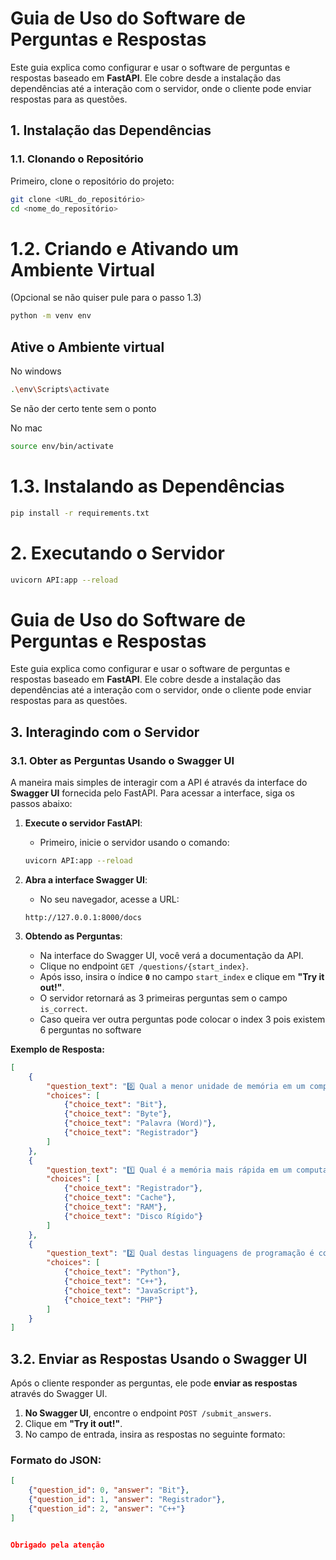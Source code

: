 # Guia de Uso do Software de Perguntas e Respostas

Este guia explica como configurar e usar o software de perguntas e respostas baseado em **FastAPI**. Ele cobre desde a instalação das dependências até a interação com o servidor, onde o cliente pode enviar respostas para as questões.

## 1. Instalação das Dependências

### 1.1. **Clonando o Repositório**

Primeiro, clone o repositório do projeto:

```bash
git clone <URL_do_repositório>
cd <nome_do_repositório>
```

# 1.2. Criando e Ativando um Ambiente Virtual
(Opcional se não quiser pule para o passo 1.3)

```bash
python -m venv env
```
## Ative o Ambiente virtual
 No windows
 ```bash
.\env\Scripts\activate
```
Se não der certo tente sem o ponto

No mac
```bash
source env/bin/activate
```

# 1.3. Instalando as Dependências
```bash
pip install -r requirements.txt
```

# 2. Executando o Servidor
```bash
uvicorn API:app --reload
```

# Guia de Uso do Software de Perguntas e Respostas

Este guia explica como configurar e usar o software de perguntas e respostas baseado em **FastAPI**. Ele cobre desde a instalação das dependências até a interação com o servidor, onde o cliente pode enviar respostas para as questões.

## 3. Interagindo com o Servidor

### 3.1. **Obter as Perguntas Usando o Swagger UI**

A maneira mais simples de interagir com a API é através da interface do **Swagger UI** fornecida pelo FastAPI. Para acessar a interface, siga os passos abaixo:

1. **Execute o servidor FastAPI**:
    - Primeiro, inicie o servidor usando o comando:
    ```bash
    uvicorn API:app --reload
    ```

2. **Abra a interface Swagger UI**:
    - No seu navegador, acesse a URL:
    ```
    http://127.0.0.1:8000/docs
    ```

3. **Obtendo as Perguntas**:
    - Na interface do Swagger UI, você verá a documentação da API.
    - Clique no endpoint `GET /questions/{start_index}`.
    - Após isso, insira o índice **`0`** no campo `start_index` e clique em **"Try it out!"**.
    - O servidor retornará as 3 primeiras perguntas sem o campo `is_correct`.
    - Caso queira ver outra perguntas pode colocar o index 3 pois existem 6 perguntas no software

**Exemplo de Resposta:**
```json
[
    {
        "question_text": "0️⃣ Qual a menor unidade de memória em um computador?",
        "choices": [
            {"choice_text": "Bit"},
            {"choice_text": "Byte"},
            {"choice_text": "Palavra (Word)"},
            {"choice_text": "Registrador"}
        ]
    },
    {
        "question_text": "1️⃣ Qual é a memória mais rápida em um computador?",
        "choices": [
            {"choice_text": "Registrador"},
            {"choice_text": "Cache"},
            {"choice_text": "RAM"},
            {"choice_text": "Disco Rígido"}
        ]
    },
    {
        "question_text": "2️⃣ Qual destas linguagens de programação é compilada?",
        "choices": [
            {"choice_text": "Python"},
            {"choice_text": "C++"},
            {"choice_text": "JavaScript"},
            {"choice_text": "PHP"}
        ]
    }
]
```

## 3.2. Enviar as Respostas Usando o Swagger UI

Após o cliente responder as perguntas, ele pode **enviar as respostas** através do Swagger UI.

1. **No Swagger UI**, encontre o endpoint `POST /submit_answers`.
2. Clique em **"Try it out!"**.
3. No campo de entrada, insira as respostas no seguinte formato:

### Formato do JSON:
```json
[
    {"question_id": 0, "answer": "Bit"},
    {"question_id": 1, "answer": "Registrador"},
    {"question_id": 2, "answer": "C++"}
]


Obrigado pela atenção